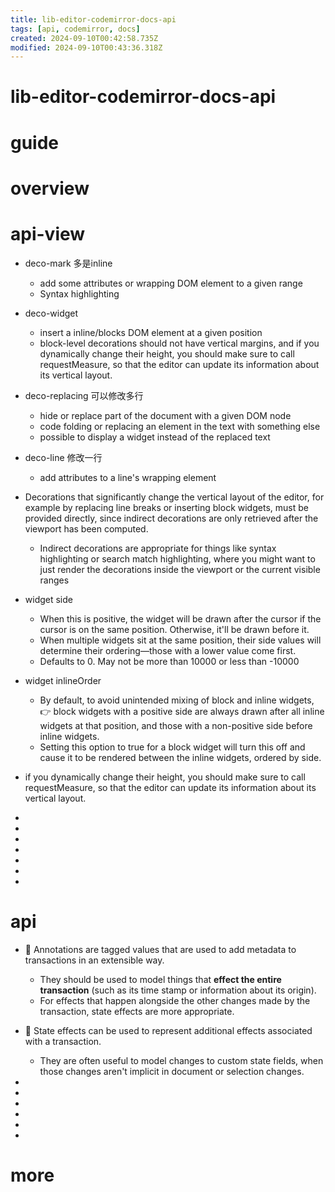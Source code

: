 ```yaml
---
title: lib-editor-codemirror-docs-api
tags: [api, codemirror, docs]
created: 2024-09-10T00:42:58.735Z
modified: 2024-09-10T00:43:36.318Z
---
```


# lib-editor-codemirror-docs-api

# guide

# overview

# api-view

- deco-mark 多是inline
  - add some attributes or wrapping DOM element to a given range
  - Syntax highlighting
- deco-widget
  - insert a inline/blocks DOM element at a given position
  - block-level decorations should not have vertical margins, and if you dynamically change their height, you should make sure to call requestMeasure, so that the editor can update its information about its vertical layout.
- deco-replacing 可以修改多行
  - hide or replace part of the document with a given DOM node
  - code folding or replacing an element in the text with something else
  - possible to display a widget instead of the replaced text
- deco-line 修改一行
  - add attributes to a line's wrapping element

- Decorations that significantly change the vertical layout of the editor, for example by replacing line breaks or inserting block widgets, must be provided directly, since indirect decorations are only retrieved after the viewport has been computed.
  - Indirect decorations are appropriate for things like syntax highlighting or search match highlighting, where you might want to just render the decorations inside the viewport or the current visible ranges

- widget side
  - When this is positive, the widget will be drawn after the cursor if the cursor is on the same position. Otherwise, it'll be drawn before it. 
  - When multiple widgets sit at the same position, their side values will determine their ordering—those with a lower value come first. 
  - Defaults to 0. May not be more than 10000 or less than -10000
- widget inlineOrder
  - By default, to avoid unintended mixing of block and inline widgets, 👉 block widgets with a positive side are always drawn after all inline widgets at that position, and those with a non-positive side before inline widgets. 
  - Setting this option to true for a block widget will turn this off and cause it to be rendered between the inline widgets, ordered by side.

- if you dynamically change their height, you should make sure to call requestMeasure, so that the editor can update its information about its vertical layout.

- 
- 
- 
- 
- 
- 
- 

# api
- 🧩 Annotations are tagged values that are used to add metadata to transactions in an extensible way. 
  - They should be used to model things that **effect the entire transaction** (such as its time stamp or information about its origin). 
  - For effects that happen alongside the other changes made by the transaction, state effects are more appropriate.
- 🧩 State effects can be used to represent additional effects associated with a transaction. 
  - They are often useful to model changes to custom state fields, when those changes aren't implicit in document or selection changes.

- 
- 
- 
- 
- 
- 

# more
